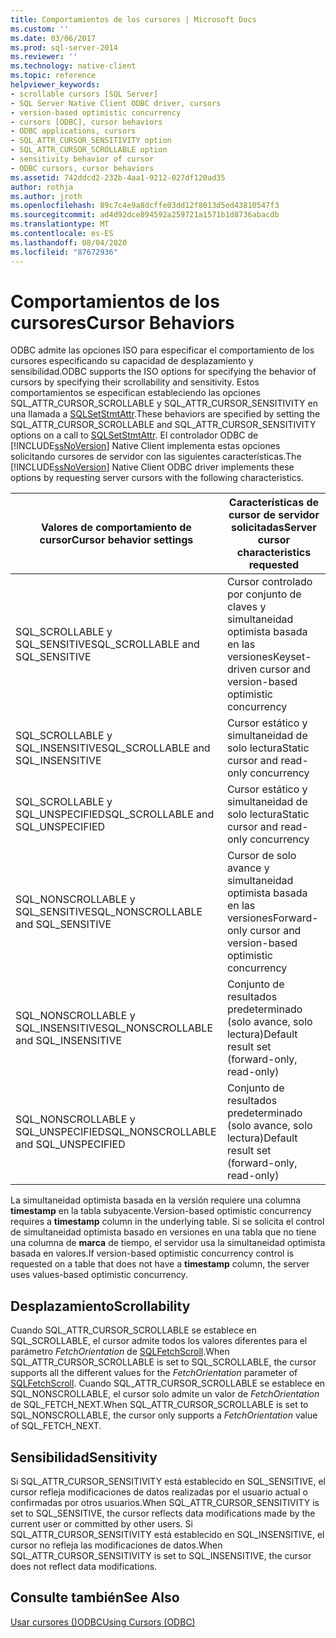 ```yaml
---
title: Comportamientos de los cursores | Microsoft Docs
ms.custom: ''
ms.date: 03/06/2017
ms.prod: sql-server-2014
ms.reviewer: ''
ms.technology: native-client
ms.topic: reference
helpviewer_keywords:
- scrollable cursors [SQL Server]
- SQL Server Native Client ODBC driver, cursors
- version-based optimistic concurrency
- cursors [ODBC], cursor behaviors
- ODBC applications, cursors
- SQL_ATTR_CURSOR_SENSITIVITY option
- SQL_ATTR_CURSOR_SCROLLABLE option
- sensitivity behavior of cursor
- ODBC cursors, cursor behaviors
ms.assetid: 742ddcd2-232b-4aa1-9212-027df120ad35
author: rothja
ms.author: jroth
ms.openlocfilehash: 89c7c4e9a8dcffe03dd12f8013d5ed43810547f3
ms.sourcegitcommit: ad4d92dce894592a259721a1571b1d8736abacdb
ms.translationtype: MT
ms.contentlocale: es-ES
ms.lasthandoff: 08/04/2020
ms.locfileid: "87672936"
---
```

# <a name="cursor-behaviors"></a><span data-ttu-id="529e7-102">Comportamientos de los cursores</span><span class="sxs-lookup"><span data-stu-id="529e7-102">Cursor Behaviors</span></span>
  <span data-ttu-id="529e7-103">ODBC admite las opciones ISO para especificar el comportamiento de los cursores especificando su capacidad de desplazamiento y sensibilidad.</span><span class="sxs-lookup"><span data-stu-id="529e7-103">ODBC supports the ISO options for specifying the behavior of cursors by specifying their scrollability and sensitivity.</span></span> <span data-ttu-id="529e7-104">Estos comportamientos se especifican estableciendo las opciones SQL_ATTR_CURSOR_SCROLLABLE y SQL_ATTR_CURSOR_SENSITIVITY en una llamada a [SQLSetStmtAttr](../native-client-odbc-api/sqlsetstmtattr.md).</span><span class="sxs-lookup"><span data-stu-id="529e7-104">These behaviors are specified by setting the SQL_ATTR_CURSOR_SCROLLABLE and SQL_ATTR_CURSOR_SENSITIVITY options on a call to [SQLSetStmtAttr](../native-client-odbc-api/sqlsetstmtattr.md).</span></span> <span data-ttu-id="529e7-105">El controlador ODBC de [!INCLUDE[ssNoVersion](../../includes/ssnoversion-md.md)] Native Client implementa estas opciones solicitando cursores de servidor con las siguientes características.</span><span class="sxs-lookup"><span data-stu-id="529e7-105">The [!INCLUDE[ssNoVersion](../../includes/ssnoversion-md.md)] Native Client ODBC driver implements these options by requesting server cursors with the following characteristics.</span></span>  
  
|<span data-ttu-id="529e7-106">Valores de comportamiento de cursor</span><span class="sxs-lookup"><span data-stu-id="529e7-106">Cursor behavior settings</span></span>|<span data-ttu-id="529e7-107">Características de cursor de servidor solicitadas</span><span class="sxs-lookup"><span data-stu-id="529e7-107">Server cursor characteristics requested</span></span>|  
|------------------------------|---------------------------------------------|  
|<span data-ttu-id="529e7-108">SQL_SCROLLABLE y SQL_SENSITIVE</span><span class="sxs-lookup"><span data-stu-id="529e7-108">SQL_SCROLLABLE and SQL_SENSITIVE</span></span>|<span data-ttu-id="529e7-109">Cursor controlado por conjunto de claves y simultaneidad optimista basada en las versiones</span><span class="sxs-lookup"><span data-stu-id="529e7-109">Keyset-driven cursor and version-based optimistic concurrency</span></span>|  
|<span data-ttu-id="529e7-110">SQL_SCROLLABLE y SQL_INSENSITIVE</span><span class="sxs-lookup"><span data-stu-id="529e7-110">SQL_SCROLLABLE and SQL_INSENSITIVE</span></span>|<span data-ttu-id="529e7-111">Cursor estático y simultaneidad de solo lectura</span><span class="sxs-lookup"><span data-stu-id="529e7-111">Static cursor and read-only concurrency</span></span>|  
|<span data-ttu-id="529e7-112">SQL_SCROLLABLE y SQL_UNSPECIFIED</span><span class="sxs-lookup"><span data-stu-id="529e7-112">SQL_SCROLLABLE and SQL_UNSPECIFIED</span></span>|<span data-ttu-id="529e7-113">Cursor estático y simultaneidad de solo lectura</span><span class="sxs-lookup"><span data-stu-id="529e7-113">Static cursor and read-only concurrency</span></span>|  
|<span data-ttu-id="529e7-114">SQL_NONSCROLLABLE y SQL_SENSITIVE</span><span class="sxs-lookup"><span data-stu-id="529e7-114">SQL_NONSCROLLABLE and SQL_SENSITIVE</span></span>|<span data-ttu-id="529e7-115">Cursor de solo avance y simultaneidad optimista basada en las versiones</span><span class="sxs-lookup"><span data-stu-id="529e7-115">Forward-only cursor and version-based optimistic concurrency</span></span>|  
|<span data-ttu-id="529e7-116">SQL_NONSCROLLABLE y SQL_INSENSITIVE</span><span class="sxs-lookup"><span data-stu-id="529e7-116">SQL_NONSCROLLABLE and SQL_INSENSITIVE</span></span>|<span data-ttu-id="529e7-117">Conjunto de resultados predeterminado (solo avance, solo lectura)</span><span class="sxs-lookup"><span data-stu-id="529e7-117">Default result set (forward-only, read-only)</span></span>|  
|<span data-ttu-id="529e7-118">SQL_NONSCROLLABLE y SQL_UNSPECIFIED</span><span class="sxs-lookup"><span data-stu-id="529e7-118">SQL_NONSCROLLABLE and SQL_UNSPECIFIED</span></span>|<span data-ttu-id="529e7-119">Conjunto de resultados predeterminado (solo avance, solo lectura)</span><span class="sxs-lookup"><span data-stu-id="529e7-119">Default result set (forward-only, read-only)</span></span>|  
  
 <span data-ttu-id="529e7-120">La simultaneidad optimista basada en la versión requiere una columna **timestamp** en la tabla subyacente.</span><span class="sxs-lookup"><span data-stu-id="529e7-120">Version-based optimistic concurrency requires a **timestamp** column in the underlying table.</span></span> <span data-ttu-id="529e7-121">Si se solicita el control de simultaneidad optimista basado en versiones en una tabla que no tiene una columna de **marca** de tiempo, el servidor usa la simultaneidad optimista basada en valores.</span><span class="sxs-lookup"><span data-stu-id="529e7-121">If version-based optimistic concurrency control is requested on a table that does not have a **timestamp** column, the server uses values-based optimistic concurrency.</span></span>  
  
## <a name="scrollability"></a><span data-ttu-id="529e7-122">Desplazamiento</span><span class="sxs-lookup"><span data-stu-id="529e7-122">Scrollability</span></span>  
 <span data-ttu-id="529e7-123">Cuando SQL_ATTR_CURSOR_SCROLLABLE se establece en SQL_SCROLLABLE, el cursor admite todos los valores diferentes para el parámetro *FetchOrientation* de [SQLFetchScroll](../native-client-odbc-api/sqlfetchscroll.md).</span><span class="sxs-lookup"><span data-stu-id="529e7-123">When SQL_ATTR_CURSOR_SCROLLABLE is set to SQL_SCROLLABLE, the cursor supports all the different values for the *FetchOrientation* parameter of [SQLFetchScroll](../native-client-odbc-api/sqlfetchscroll.md).</span></span> <span data-ttu-id="529e7-124">Cuando SQL_ATTR_CURSOR_SCROLLABLE se establece en SQL_NONSCROLLABLE, el cursor solo admite un valor de *FetchOrientation* de SQL_FETCH_NEXT.</span><span class="sxs-lookup"><span data-stu-id="529e7-124">When SQL_ATTR_CURSOR_SCROLLABLE is set to SQL_NONSCROLLABLE, the cursor only supports a *FetchOrientation* value of SQL_FETCH_NEXT.</span></span>  
  
## <a name="sensitivity"></a><span data-ttu-id="529e7-125">Sensibilidad</span><span class="sxs-lookup"><span data-stu-id="529e7-125">Sensitivity</span></span>  
 <span data-ttu-id="529e7-126">Si SQL_ATTR_CURSOR_SENSITIVITY está establecido en SQL_SENSITIVE, el cursor refleja modificaciones de datos realizadas por el usuario actual o confirmadas por otros usuarios.</span><span class="sxs-lookup"><span data-stu-id="529e7-126">When SQL_ATTR_CURSOR_SENSITIVITY is set to SQL_SENSITIVE, the cursor reflects data modifications made by the current user or committed by other users.</span></span> <span data-ttu-id="529e7-127">Si SQL_ATTR_CURSOR_SENSITIVITY está establecido en SQL_INSENSITIVE, el cursor no refleja las modificaciones de datos.</span><span class="sxs-lookup"><span data-stu-id="529e7-127">When SQL_ATTR_CURSOR_SENSITIVITY is set to SQL_INSENSITIVE, the cursor does not reflect data modifications.</span></span>  
  
## <a name="see-also"></a><span data-ttu-id="529e7-128">Consulte también</span><span class="sxs-lookup"><span data-stu-id="529e7-128">See Also</span></span>  
 [<span data-ttu-id="529e7-129">Usar cursores &#40;&#41;ODBC</span><span class="sxs-lookup"><span data-stu-id="529e7-129">Using Cursors &#40;ODBC&#41;</span></span>](using-cursors-odbc.md)  
  
  
